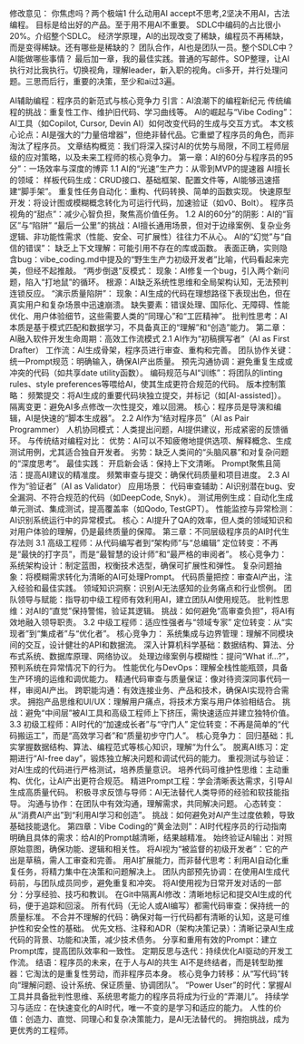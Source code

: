 修改意见：
你焦虑吗？两个极端1 什么动用AI accept不思考,2坚决不用AI，古法编程。
目标是给出好的产品。至于用不用AI不重要。
SDLC中编码的占比很小20%。介绍整个SDLC。
经济学原理，AI的出现改变了稀缺，编程员不再稀缺，而是变得稀缺。还有哪些是稀缺的？
团队合作，AI也是团队一员。整个SDLC中？AI能做哪些事情？
最后加一章，我的最佳实践。普通的写邮件。SOP整理，让AI执行对比我执行。切换视角，理解leader，新入职的视角。cli多开，并行处理问题。三思而后行，重要的决策，至少和ai过3遍。


AI辅助编程：程序员的新范式与核心竞争力
引言：AI浪潮下的编程新纪元
传统编程的挑战：重复性工作、维护旧代码、学习曲线等。
AI的崛起与“Vibe Coding”：AI工具（如Copilot, Cursor, Devin AI）如何改变代码的生成与交互方式。
本文核心论点：AI是强大的“力量倍增器”，但绝非替代品。它重塑了程序员的角色，而非淘汰了程序员。
文章结构概览：我们将深入探讨AI的优势与局限，不同工程师层级的应对策略，以及未来工程师的核心竞争力。
第一章：AI的60分与程序员的95分”：一场效率与深度的博弈
1.1 AI的“光速”生产力：从零到MVP的提速器
AI擅长的领域：
样板代码生成：CRUD接口、基础框架、配置文件等，AI能够迅速搭建“脚手架”。
重复性任务自动化：重构、代码转换、简单的函数实现。
快速原型开发：将设计图或模糊概念转化为可运行代码，加速验证（如v0、Bolt）。
程序员视角的“甜点”：减少心智负担，聚焦高价值任务。
1.2 AI的60分”的阴影：AI的“盲区”与“陷阱”
“最后一公里”的挑战：AI擅长通用场景，但对于边缘案例、复杂业务逻辑、非功能性需求（性能、安全、可扩展性）往往力不从心。
AI的“幻觉”与“自信的错误”：
缺乏上下文理解：可能引用不存在的库或函数。
表面正确，实则隐含bug：vibe_coding.md中提及的“野生生产力初级开发者”比喻，代码看起来完美，但经不起推敲。
“两步倒退”反模式：
现象：AI修复一个bug，引入两个新问题，陷入“打地鼠”的循环。
根源：AI缺乏系统性思维和全局架构认知，无法预判连锁反应。
“演示质量陷阱”：
现象：AI生成的代码在理想路径下表现出色，但在真实用户和复杂场景中迅速崩溃。
缺失要素：错误处理、国际化、无障碍、性能优化、用户体验细节，这些需要人类的“同理心”和“工匠精神”。
批判性思考：AI本质是基于模式匹配和数据学习，不具备真正的“理解”和“创造”能力。
第二章：AI融入软件开发生命周期：高效工作流模式
2.1 AI作为“初稿撰写者”（AI as First Drafter）
工作流：AI生成骨架，程序员进行审查、重构和完善。
团队协作关键：
统一Prompt规范：明确输入，确保AI产出质量。
预先沟通协调：避免重复生成或冲突的代码（如共享date utility函数）。
编码规范与AI“训练”：将团队的linting rules、style preferences等喂给AI，使其生成更符合规范的代码。
版本控制策略：
频繁提交：将AI生成的重要代码块独立提交，并标记（如[AI-assisted]）。
隔离变更：避免AI多点修改一次性提交，难以回溯。
核心：程序员是导演和编辑，AI是快速的“脚本生成器”。
2.2 AI作为“结对程序员”（AI as Pair Programmer）
人机协同模式：人类提出问题，AI提供建议，形成紧密的反馈循环。
与传统结对编程对比：
优势：AI可以不知疲倦地提供选项、解释概念、生成测试用例，尤其适合独自开发者。
劣势：缺乏人类间的“头脑风暴”和对复杂问题的“深度思考”。
最佳实践：
开启新会话：保持上下文清晰。
Prompt聚焦且简洁：提高AI建议的精准度。
频繁审查与提交：确保代码质量和项目进度。
2.3 AI作为“验证者”（AI as Validator）
应用场景：
代码审查辅助：AI识别潜在bug、安全漏洞、不符合规范的代码（如DeepCode, Snyk）。
测试用例生成：自动化生成单元测试、集成测试，提高覆盖率（如Qodo, TestGPT）。
性能监控与异常检测：AI识别系统运行中的异常模式。
核心：AI提升了QA的效率，但人类的领域知识和对用户体验的理解，仍是最终质量的保障。
第三章：不同层级程序员的AI时代生存法则
3.1 高级工程师：从代码编写者到“架构师”与“总编辑”
定位转变：不再是“最快的打字员”，而是“最智慧的设计师”和“最严格的审阅者”。
核心竞争力：
系统架构设计：制定蓝图，权衡技术选型，确保可扩展性和弹性。
复杂问题抽象：将模糊需求转化为清晰的AI可处理Prompt。
代码质量把控：审查AI产出，注入经验和最佳实践。
领域知识洞察：识别AI无法感知的业务痛点和行业惯例。
团队领导与赋能：指导初中级工程师有效利用AI，建立团队AI使用规范。
批判性思维：对AI的“直觉”保持警惕，验证其逻辑。
挑战：如何避免“高审查负担”，将AI有效地融入领导职责。
3.2 中级工程师：适应性强者与“领域专家”
定位转变：从“实现者”到“集成者”与“优化者”。
核心竞争力：
系统集成与边界管理：理解不同模块间的交互，设计健壮的API和数据流。
深入计算机科学基础：数据结构、算法、分布式系统、数据库原理、网络协议。
处理边缘案例与模糊性：提问“What if…?”，预判系统在异常情况下的行为。
性能优化与DevOps：理解全栈性能瓶颈，具备生产环境的运维和调优能力。
精通代码审查与质量保证：像对待资深同事代码一样，审阅AI产出。
跨职能沟通：有效连接业务、产品和技术，确保AI实现符合需求。
拥抱产品思维和UI/UX：理解用户痛点，将技术方案与用户体验相结合。
挑战：避免“中间层”被AI工具和高级工程师上下挤压，需快速适应并建立独特价值。
3.3 初级工程师：AI时代的“加速成长者”与“守门人”
定位转变：不再是简单的“代码搬运工”，而是“高效学习者”和“质量初步守门人”。
核心竞争力：
回归基础：扎实掌握数据结构、算法、编程范式等核心知识，理解“为什么”。
脱离AI练习：定期进行“AI-free day”，锻炼独立解决问题和调试代码的能力。
重视测试与验证：对AI生成的代码进行严格测试，培养质量意识。
培养代码可维护性思维：主动重构、优化，让AI产出更符合规范。
精进Prompt工程：学会清晰表达需求，引导AI生成高质量代码。
积极寻求反馈与导师：AI无法替代人类导师的经验和软技能指导。
沟通与协作：在团队中有效沟通，理解需求，共同解决问题。
心态转变：从“消费AI产出”到“利用AI学习和创造”。
挑战：如何避免对AI产生过度依赖，导致基础技能退化。
第四章：Vibe Coding的“黄金法则”：AI时代程序员的行动指南
明确且具体的需求：给AI的Prompt越清晰，结果越精准。
始终验证AI输出：对照原始意图，确保功能、逻辑和相关性。
将AI视为“被监督的初级开发者”：它的产出是草稿，需人工审查和完善。
用AI扩展能力，而非替代思考：利用AI自动化重复任务，将精力集中在决策和问题解决上。
团队内部预先协调：在使用AI生成代码前，与团队成员同步，避免重复和冲突。
将AI使用视为日常开发对话的一部分：分享经验、技巧和教训。
在Git中隔离AI修改：清晰地标记和提交AI生成的代码，便于追踪和回滚。
所有代码（无论人或AI编写）都需代码审查：保持统一的质量标准。
不合并不理解的代码：确保对每一行代码都有清晰的认知，这是可维护性和安全性的基础。
优先文档、注释和ADR（架构决策记录）：清晰记录AI生成代码的背景、功能和决策，减少技术债务。
分享和重用有效的Prompt：建立Prompt库，提高团队效率和一致性。
定期反思与迭代：持续优化AI驱动的开发工作流。
结语：程序员的未来，在于人与AI的共生
AI不是终结者，而是转型助推器：它淘汰的是重复性劳动，而非程序员本身。
核心竞争力转移：从“写代码”转向“理解问题、设计系统、保证质量、协调团队”。
“Power User”的时代：掌握AI工具并具备批判性思维、系统思考能力的程序员将成为行业的“弄潮儿”。
持续学习与适应：在快速变化的AI时代，唯一不变的是学习和适应的能力。
人性的价值：创造力、直觉、同理心和复杂决策能力，是AI无法替代的。
拥抱挑战，成为更优秀的工程师。